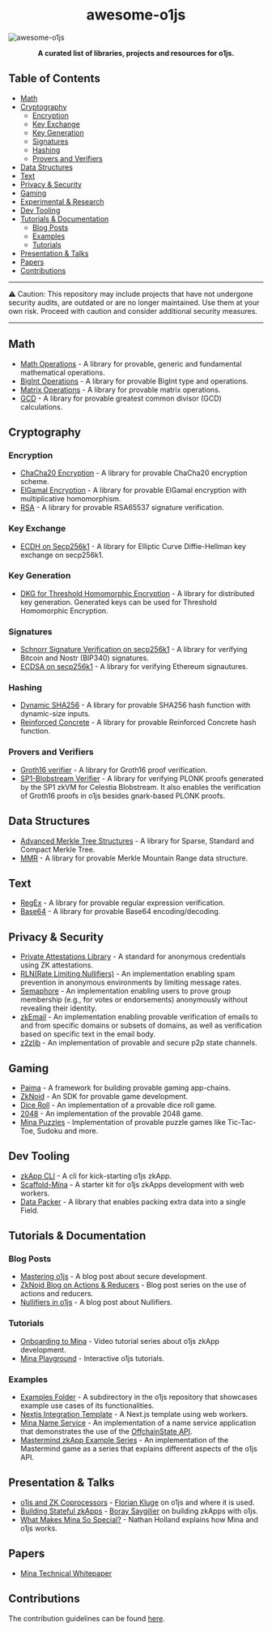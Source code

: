 <h1 align="center"> awesome-o1js</h1>

![awesome-o1js](https://github.com/user-attachments/assets/b9c8bccc-a1cd-4d9f-80a3-6b11029146a0)

**<p align="center">A curated list of libraries, projects and resources for o1js.</p>**

## Table of Contents


- [Math](#math)
- [Cryptography](#cryptography)
    - [Encryption](#encryption)
    - [Key Exchange](#key-exchange)
    - [Key Generation](#key-generation)
    - [Signatures](#signatures)
    - [Hashing](#hashing)
    - [Provers and Verifiers](#provers-and-verifiers)
- [Data Structures](#data-structures)
- [Text](#text)
- [Privacy & Security](#privacy--security)
- [Gaming](#gaming)
- [Experimental & Research](#experimental--research)
- [Dev Tooling](#dev-tooling)
- [Tutorials & Documentation](#tutorials--documentation)
    - [Blog Posts](#blog-posts)
    - [Examples](#examples)
    - [Tutorials](#tutorials)
- [Presentation & Talks](#presentation--talks)
- [Papers](#papers)
- [Contributions](#contributions)

---

:warning: Caution: This repository may include projects that have not undergone security audits, are outdated or are no longer maintained. Use them at your own risk. Proceed with caution and consider additional security measures.

---

## Math

- [Math Operations](https://github.com/yunus433/o1js-math) - A library for provable, generic and fundamental mathematical operations.
- [BigInt Operations](https://github.com/boray/o1js-bigint)  - A library for provable BigInt type and operations.
- [Matrix Operations](https://github.com/Vishalkulkarni45/o1js-matrix) - A library for provable matrix operations.
- [GCD](https://github.com/PaimaStudios/o1js-gcd)  - A library for provable greatest common divisor (GCD) calculations.

## Cryptography

### Encryption

- [ChaCha20 Encryption](https://github.com/0x471/o1js-chacha20/tree/main) - A library for provable ChaCha20 encryption scheme.
- [ElGamal Encryption](https://github.com/Trivo25/o1js-elgamal) -  A library for provable ElGamal encryption with multiplicative homomorphism.
- [RSA](https://github.com/Shigoto-dev19/o1js-rsa/tree/main) - A library for provable RSA65537 signature verification.

### Key Exchange

- [ECDH on Secp256k1](https://github.com/0x471/o1js-ecdh-secp256k1) - A library for Elliptic Curve Diffie-Hellman key exchange on secp256k1.

### Key Generation

- [DKG for Threshold Homomorphic Encryption](https://github.com/auxo-zk/Distributed-key-generation) - A library for distributed key generation. Generated keys can be used for Threshold Homomorphic Encryption.

### Signatures

- [Schnorr Signature Verification on secp256k1](https://github.com/0x471/o1js-schnorr-secp256k1) - A library for verifying Bitcoin and Nostr (BIP340) signatures.
- [ECDSA on secp256k1](https://github.com/45930/ethereum-mina-signatures) -  A library for verifying Ethereum signautures.

### Hashing

- [Dynamic SHA256](https://github.com/Shigoto-dev19/o1js-dynamic-sha256) - A library for provable SHA256 hash function with dynamic-size inputs.
- [Reinforced Concrete](https://github.com/rymnc/reinforced-concrete-impls/) - A library for provable Reinforced Concrete hash function.

### Provers and Verifiers

- [Groth16 verifier](https://github.com/onurinanc/o1js-groth16) - A library for Groth16 proof verification.
- [ SP1-Blobstream Verifier](https://github.com/geometers/o1js-blobstream) - A library for verifying PLONK proofs generated by the SP1 zkVM for Celestia Blobstream. It also enables the verification of Groth16 proofs in o1js besides gnark-based PLONK proofs.
  
## Data Structures

- [Advanced Merkle Tree Structures](https://github.com/plus3-labs/o1js-merkle) - A library for Sparse, Standard and Compact Merkle Tree.
- [MMR](https://github.com/codekaya/Mina_MMR) - A library for provable Merkle Mountain Range data structure.
  
## Text

- [RegEx](https://github.com/Shigoto-dev19/zk-regex-o1js) -  A library for provable regular expression verification.
- [Base64](https://github.com/Shigoto-dev19/o1js-base64/tree/main) - A library for provable Base64 encoding/decoding.

## Privacy & Security

- [Private Attestations Library](https://github.com/zksecurity/mina-attestations) - A standard for anonymous credentials using ZK attestations.
- [RLN(Rate Limiting Nullifiers)](https://github.com/0x471/o1js-rln) - An implementation enabling spam prevention in anonymous environments by limiting message rates.
- [Semaphore](https://github.com/Socialcap-app/semaphore-sdk) - An implementation enabling users to prove group membership (e.g., for votes or endorsements) anonymously without revealing their identity.
- [zkEmail](https://github.com/Shigoto-dev19/zk-email-o1js) - An implementation enabling provable verification of emails to and from specific domains or subsets of domains, as well as verification based on specific text in the email body.
- [z2zlib](https://github.com/Yeshilabs/z2zlib/tree/version/0.0.1) - An implementation of provable and secure p2p state channels.

## Gaming

- [Paima](https://github.com/PaimaStudios/paima-engine) - A framework for building provable gaming app-chains.
- [ZkNoid](https://github.com/ZkNoid/store) - An SDK for provable game development.
- [Dice Roll](https://github.com/YofiY/zk-dice-roll) - An implementation of a provable dice roll game.
- [2048](https://github.com/Chomtana/2048-o1js) - An implementation of the provable 2048 game.
- [Mina Puzzles](https://github.com/0xStruct/mina-puzzles) - Implementation of provable puzzle games like Tic-Tac-Toe, Sudoku and more.

## Dev Tooling

- [zkApp CLI](https://github.com/o1-labs/zkapp-cli) - A cli for kick-starting o1js zkApp. 
- [Scaffold-Mina](https://github.com/DeMonkeyCoder/scaffold-mina) - A starter kit for o1js zkApps development with web workers.
- [Data Packer](https://github.com/45930/o1js-pack) - A library that enables packing extra data into a single Field.
  
## Tutorials & Documentation

### Blog Posts
- [Mastering o1js](https://medium.com/veridise/mastering-o1js-on-mina-four-key-strategies-for-secure-development-fff3a3f4f6d1) - A blog post about secure development.
- [ZkNoid Blog on Actions & Reducers](https://medium.com/zknoid/mina-action-reducers-guide-why-we-need-them-81b6836c1700) - Blog post series on the use of actions and reducers.
- [Nullifiers in o1js](https://www.o1labs.org/blog/the-many-saints-of-privacy-nullifiers-in-o1js) - A blog post about Nullifiers.

### Tutorials
- [Onboarding to Mina](https://www.youtube.com/watch?v=bJ6BRvFpyk4&list=PLNwigD3FQvjBvYunrf_v2v7lGSeIOpAkx) - Video tutorial series about o1js zkApp development.
- [Mina Playground](https://www.minaplayground.com/) - Interactive o1js tutorials.

### Examples
- [Examples Folder](https://github.com/o1-labs/o1js/tree/main/src/examples) - A subdirectory in the o1js repository that showcases example use cases of its functionalities.
- [Nextjs Integration Template](https://github.com/o1-labs-XT/next-js-integration-example) - A Next.js template using web workers.
- [Mina Name Service](https://github.com/o1-labs-XT/name-service-example) - An implementation of a name service application that demonstrates the use of the [OffchainState API](https://docs.minaprotocol.com/zkapps/writing-a-zkapp/feature-overview/offchain-storage).
- [Mastermind zkApp Example Series](https://github.com/Shigoto-dev19/mina-mastermind/) -  An implementation of the Mastermind game as a series that explains different aspects of the o1js API.

## Presentation & Talks

- [o1js and ZK Coprocessors](https://www.youtube.com/watch?v=2OroIELozJg) - [Florian Kluge](https://x.com/zktrivo) on o1js and where it is used.
- [Building Stateful zkApps](https://www.youtube.com/watch?v=aMWDh4minG4) - [Boray Saygilier](https://x.com/boraysaygilier) on building zkApps with o1js.
- [What Makes Mina So Special?](https://www.youtube.com/watch?v=-fG0JLtYlJE) - Nathan Holland explains how Mina and o1js works.
  
## Papers
- [Mina Technical Whitepaper](https://minaprotocol.com/wp-content/uploads/technicalWhitepaper.pdf)

## Contributions

The contribution guidelines can be found [here](https://github.com/navigators-exploration-team/awesome-o1js/blob/main/CONTRIBUTING.md).
